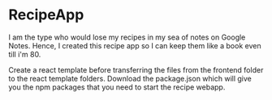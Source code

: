 # RecipeApp
I am the type who would lose my recipes in my sea of notes on Google Notes. Hence, I created this recipe app so I can keep them like a book even till i'm 80.

Create a react template before transferring the files from the frontend folder to the react template folders.
Download the package.json which will give you the npm packages that you need to start the recipe webapp.
